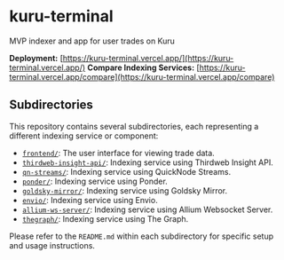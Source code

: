 # kuru-terminal
MVP indexer and app for user trades on Kuru

**Deployment:** [https://kuru-terminal.vercel.app/](https://kuru-terminal.vercel.app/)
**Compare Indexing Services:** [https://kuru-terminal.vercel.app/compare](https://kuru-terminal.vercel.app/compare)

## Subdirectories

This repository contains several subdirectories, each representing a different indexing service or component:

*   [`frontend/`](./frontend/README.md): The user interface for viewing trade data.
*   [`thirdweb-insight-api/`](./thirdweb-insight-api/README.md): Indexing service using Thirdweb Insight API.
*   [`qn-streams/`](./qn-streams/README.md): Indexing service using QuickNode Streams.
*   [`ponder/`](./ponder/README.md): Indexing service using Ponder.
*   [`goldsky-mirror/`](./goldsky-mirror/README.md): Indexing service using Goldsky Mirror.
*   [`envio/`](./envio/README.md): Indexing service using Envio.
*   [`allium-ws-server/`](./allium-ws-server/README.md): Indexing service using Allium Websocket Server.
*   [`thegraph/`](./thegraph/README.md): Indexing service using The Graph.

Please refer to the `README.md` within each subdirectory for specific setup and usage instructions.
